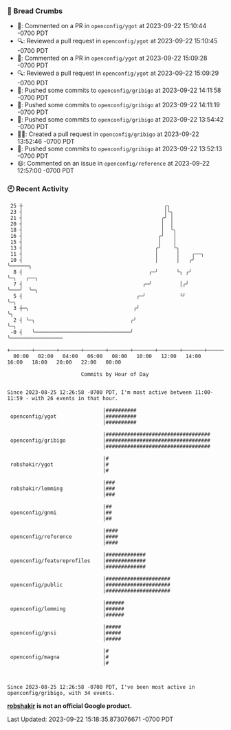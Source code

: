 ### 🍞 Bread Crumbs

 * 💬: Commented on a PR in  `openconfig/ygot` at 2023-09-22 15:10:44 -0700 PDT
 * 🔍: Reviewed a pull request in  `openconfig/ygot` at 2023-09-22 15:10:45 -0700 PDT
 * 💬: Commented on a PR in  `openconfig/ygot` at 2023-09-22 15:09:28 -0700 PDT
 * 🔍: Reviewed a pull request in  `openconfig/ygot` at 2023-09-22 15:09:29 -0700 PDT
 * 🚢: Pushed some commits to `openconfig/gribigo` at 2023-09-22 14:11:58 -0700 PDT
 * 🚢: Pushed some commits to `openconfig/gribigo` at 2023-09-22 14:11:19 -0700 PDT
 * 🚢: Pushed some commits to `openconfig/gribigo` at 2023-09-22 13:54:42 -0700 PDT
 * ✍🏼: Created a pull request in `openconfig/gribigo` at 2023-09-22 13:52:46 -0700 PDT
 * 🚢: Pushed some commits to `openconfig/gribigo` at 2023-09-22 13:52:13 -0700 PDT
 * 😃: Commented on an issue in `openconfig/reference` at 2023-09-22 12:57:00 -0700 PDT

### 🕘 Recent Activity
```
 25 ┼                                              ╭╮
 23 ┤                                              │╰╮
 21 ┤                                             ╭╯ │
 20 ┤                                             │  │
 18 ┤                                             │  ╰╮
 16 ┤                                            ╭╯   │
 15 ┤                                            │    │
 13 ┤                                           ╭╯    ╰╮
 11 ┤                                           │      │    ╭──╮
 10 ┤                                           │      │   ╭╯  ╰──────╮
  8 ┤                                         ╭─╯      ╰╮ ╭╯          ╰─╮   ╭──╮
  7 ┤                                       ╭─╯         │╭╯             ╰───╯  ╰─╮
  5 ┤                                     ╭─╯           ╰╯                       ╰─╮
  3 ┼─╮                                  ╭╯                                        ╰╮
  2 ┤ ╰─╮                               ╭╯                                          ╰─╮
 -0 ┤   ╰───────────────────────────────╯                                             ╰─────────────────
    +───────+───────+───────+───────+───────+───────+───────+───────+───────+───────+───────+───────+────
  00:00   02:00   04:00   06:00   08:00   10:00   12:00   14:00   16:00   18:00   20:00   22:00   00:00   

						Commits by Hour of Day


Since 2023-08-25 12:26:58 -0700 PDT, I'm most active between 11:00-11:59 - with 26 events in that hour.

```



```
                               |##########
 openconfig/ygot               |##########
                               |##########

                               |##################################
 openconfig/gribigo            |##################################
                               |##################################

                               |#
 robshakir/ygot                |#
                               |#

                               |###
 robshakir/lemming             |###
                               |###

                               |##
 openconfig/gnmi               |##
                               |##

                               |####
 openconfig/reference          |####
                               |####

                               |#############
 openconfig/featureprofiles    |#############
                               |#############

                               |#####################
 openconfig/public             |#####################
                               |#####################

                               |######
 openconfig/lemming            |######
                               |######

                               |#####
 openconfig/gnsi               |#####
                               |#####

                               |#
 openconfig/magna              |#
                               |#



Since 2023-08-25 12:26:58 -0700 PDT, I've been most active in openconfig/gribigo, with 34 events.

```
**[robshakir](mailto:robjs@google.com) is not an official Google product.**  


Last Updated: 2023-09-22 15:18:35.873076671 -0700 PDT
